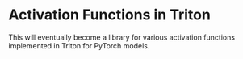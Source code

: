 # Activation Functions in Triton
This will eventually become a library for various activation functions implemented in Triton for PyTorch models.
